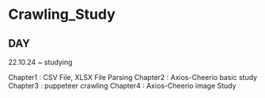 # Crawling_Study

## DAY
22.10.24 ~ studying

Chapter1 : CSV File, XLSX File Parsing
Chapter2 : Axios-Cheerio basic study
Chapter3 : puppeteer crawling
Chapter4 : Axios-Cheerio image Study
